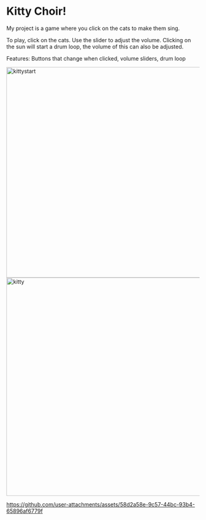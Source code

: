 # Kitty Choir!

My project is a game where you click on the cats to make them sing.

To play, click on the cats. Use the slider to adjust the volume. Clicking on the sun will start a drum loop, the volume of this can also be adjusted.

Features: Buttons that change when clicked, volume sliders, drum loop

<img width="550" alt="kittystart" src="https://github.com/user-attachments/assets/5cfd0b0a-8dad-4143-8eb2-57afa18ce0fe">
<img width="570" alt="kitty" src="https://github.com/user-attachments/assets/998abbac-567c-4f90-8068-e8e0408c4a81">


https://github.com/user-attachments/assets/58d2a58e-9c57-44bc-93b4-65896af6779f


